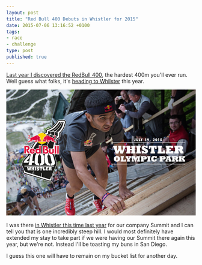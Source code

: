 ```yaml
---
layout: post
title: "Red Bull 400 Debuts in Whistler for 2015"
date: 2015-07-06 13:16:52 +0100
tags:
- race
- challenge
type: post
published: true
---
```

[Last year I discovered the RedBull 400](/the-hardest-400m-youll-ever-run/), the hardest 400m you'll ever run.  Well guess what folks, it's [heading to Whilster](http://www.redbull.com/ca/en/adventure/stories/1331718219939/red-bull-400-debuts-in-whistler-for-2015) this year.

[![Red Bull 400 Debuts in Whistler for 2015](/assets/red-bull-400-debut-whistler.jpg)](http://www.redbull.com/ca/en/adventure/stories/1331718219939/red-bull-400-debuts-in-whistler-for-2015)

I was there [in Whistler this time last year](/running-in-whistler-is-freaking-amazing/) for our company Summit and I can tell you that is one incredibly steep hill.  I would most definitely have extended my stay to take part if we were having our Summit there again this year, but we're not. Instead I'll be toasting my buns in San Diego.

I guess this one will have to remain on my bucket list for another day.
